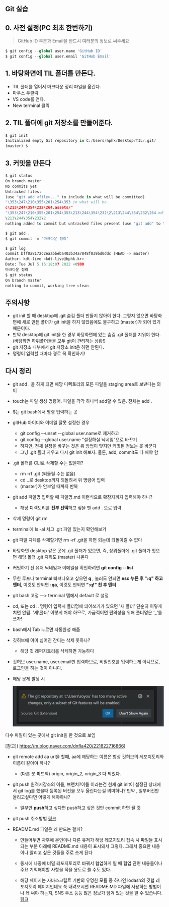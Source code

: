 ## Git 실습

## 0. 사전 설정(PC 최초 한번하기)

> GitHub ID 부분과 Email을 반드시 여러분의 정보로 써주세요

```python
$ git config --global user.name 'GitHub ID'
$ git config --global user.email 'GitHub Email'
```





## 1. 바탕화면에 TIL 폴더를 만든다.

* TIL 폴더를 열어서 마크다운 정리 파일을 옮긴다.
* 마우스 우클릭
* VS code를 연다.
* New terminal 클릭



## 2. TIL 폴더에 git 저장소를 만들어준다.



```python
$ git init
Initialized empty Git repository in C:/Users/hphk/Desktop/TIL/.git/
(master) $
```





## 3. 커밋을 만든다

```python
$ git status
On branch master
No commits yet
Untracked files:
(use "git add <file>..." to include in what will be committed)
"\353\247\210\355\201\254\353 in what will be
c\213\244\354\232\264.assets/"
"\353\247\210\355\201\254\353\213\244\354\232\2\213\244\354\232\264.md"
\213\244\354\232\2
nothing added to commit but untracked files present (use "git add" to track)
```

```python
$ git add .
$ git commit -m '마크다운 정리'
```

```python
$ git log
commit bff0a8172c2eaabbeba403b34a7848f039bd0ddc (HEAD -> master)
Author: kdt-live <kdt-live@hphk.kr>
Date: Tue Jul 5 16:18:07 2022 +0900
마크다운 정리
$ git status
On branch master
nothing to commit, working tree clean
```

## 주의사항

* git init 할 때 desktop에 .git 숨김 폴더 만들지 않아야 한다. 그렇지 않으면 바탕화면에 새로 만든 폴더가 git init을 하지 않았음에도 불구하고 (master)가 되어 있기 때문이다.
* 만약 desktop에 git init을 한 경우 바탕화면에 있는 숨김 .git 폴더를 지워야 한다.(바탕화면 하위폴더들을 모두 git이 관리하는 상황!)
* git 저장소 내부에서 git 저장소 init은 하면 안된다.
* 명령어 입력할 때마다 경로 꼭 확인하기!





## 다시 정리

* git add . 을 하게 되면 해당 디렉토리의 모든 파일을 staging area로 보낸다는 의미

* touch는 파일 생성 명령어. 파일을 각각 하나씩 add할 수 있음. 전체는 add .

* $는 git bash에서 명령 입력하는 곳

* gitHub 아이디와 이메일 잘못 설정한 경우
  + git config --unset --global user.name로 제거하고
  + git config --global user.name "설정하실 닉네임"으로 바꾸기
  + 하지만, 전체 설정을 바꾸는 것은 위 방법이 맞지만 커밋된 정보는 못 바꾼다
  + 그냥 .git 폴더 지우고 다시 git init 해보자. 물론, add, commit도 다 해야 함
  
* .git 폴더를 CLI로 삭제할 수는 없을까?
  + rm -rf .git (되돌릴 수는 없음)
  + cd ..로 desktop까지 되돌려서 위 명령어 입력
  + (master)가 안보일 때까지 반복
  
* git add 파일명 입력할 때 파일명.md 이런식으로 확장자까지 입력해야 하나?
  + 해당 디렉토리를 **전부 선택**하고 싶을 땐 add . 으로 입력
  
* 삭제 명령어 git rm <filename>

* terminal에 ls -al 치고 .git 파일 있는지 확인해보기

* git 파일 자체를 삭제할거면 rm -rf .git을 하면 되는데 되돌이킬 수 없다

* 바탕화면 desktop 같은 곳에 .git 폴더가 있으면, 즉, 상위폴더에 .git 폴더가 잇으면 해당 폴더 .git 지워도 (master) 나온다

* 커밋하기 전 유저 닉네임과 이메일을 확인하려면 **git config --list**

* 무한 루프나 terminal 빠져나오고 싶으면 **q** , 눌러도 안되면 **esc 누른 후 ":q" 하고 엔터**, 이것도 안되면 **:qa**, 이것도 안되면 **":q!" 친 후 엔터**

* git bash 고정 --> terminal 탭에서 default 로 설정

* cd, 또는 cd .. 명령어 입력시 폴더명에 띄어쓰기가 있으면 '새 폴더' 단순히 이렇게 치면 안됨. '새\폴더' 이렇게 쳐야 하므로, 가급적이면 편의성을 위해 폴더명은 '_'를 쓰자!

* bash에서 Tab 누르면 자동완성 해줌

* 깃허브에 이미 심어진 잔디는 삭제 못하나?

  + 해당 깃 레퍼지토리를 삭제하면 가능하다

* 깃허브 user.name, user.email만 입력하므로, 비밀번호를 입력하는게 아니므로, 로그인을 하는 것이 아니다.

* 해당 문제 발생 시

  ![image-20220705175837417](git_practice.assets/image-20220705175837417.png)

다수 파일이 있는 곳에서 git init을 한 것으로 보임

\[참고]( https://m.blog.naver.com/dnfla420/221822716866)



* git remote add aa url을 할때, aa에 해당하는 이름은 항상 깃허브의 레포지토리와 이름이 같아야 하나?

  + (다른 분 피드백) origin, origin_2, origin_3 다 되었다.

* git push 원격저장소의 이름, 브랜치?이름 이라는건  현재 git init이 설정된 상태에서 git log를 했을때 등록된 버전을 모두 올린다는걸 의미하나? 만약 , 일부버전만 올리고싶다면 어떻게 해야하나?

  + 일부만 **push**하고 싶다면 push하고 싶은 것만 commit 하면 될 것

* git push 취소방법 [링크](ninano1109.tistory.com/3)

* README.md 파일은 왜 만드는 걸까?

  + 만들어두면 차후에 본인이나 다른 유저가 해당 레포지토리 접속 시 파일들 표시되는 부분 아래에 README.md 내용이 표시돼서 그렇다. 그래서 중요한 내용이나 알리고 싶은 것들을 주로 쓰게 된다

  + 동시에 나중에 비밀 레포지토리로 바꿔서 협업하게 될 때 협업 관련 내용들이나 주요 기억해야할 사항을 적을 용도로 쓸 수도 있다.

  + 해당 페이지는 자바스크립트 기반의 유명한 모듈 중 하나인 lodash의 깃헙 레포지토리 페이지인데요 쭉 내려보시면 README.MD 파일에 사용하는 방법이나 왜 써야 하는지, SNS 주소 등등 많은 정보가 담겨 있는 것을 알 수 있습니다. [링크](https://github.com/lodash/lodash)

  

  

  

  

  

  
